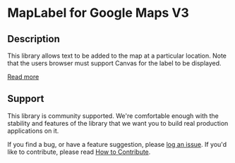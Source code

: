 MapLabel for Google Maps V3
===========================

## Description

This library allows text to be added to the map at a particular location. Note that the users browser must support Canvas for the label to be displayed.

[Read more][more]

## Support

This library is community supported. We're comfortable enough with the stability and features of
the library that we want you to build real production applications on it.

If you find a bug, or have a feature suggestion, please [log an issue][issues]. If you'd like to
contribute, please read [How to Contribute][contrib].

[issues]: https://github.com/googlemaps/v3-utility-library/issues
[contrib]: https://github.com/googlemaps/v3-utility-library/blob/master/packages/maplabel/CONTRIB.md
[more]: http://htmlpreview.github.io/?https://github.com/googlemaps/v3-utility-library/blob/master/packages/maplabel/docs/reference.html